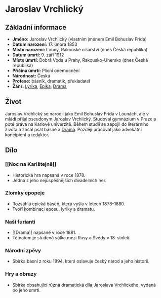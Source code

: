 # Jaroslav Vrchlický

## Základní informace

- **Jméno:** Jaroslav Vrchlický (vlastním jménem Emil Bohuslav Frída)
- **Datum narození:** 17. února 1853
- **Místo narození:** Louny, Rakouské císařství (dnes Česká republika)
- **Datum úmrtí:** 9. září 1912
- **Místo úmrtí:** Dobrá Voda u Prahy, Rakousko-Uhersko (dnes Česká republika)
- **Příčina úmrtí:** Plicní onemocnění
- **Národnost:** Česká
- **Profese:** básník, dramatik, překladatel
- **Žánr:** [Lyrika](Lyrika.md), [Epika](Epika.md), [Drama](Drama.md)

## Život

Jaroslav Vrchlický se narodil jako Emil Bohuslav Frída v Lounách, ale v mládí přijal pseudonym Jaroslav Vrchlický. Studoval gymnázium v Praze a poté práva na Karlově univerzitě. Během studií se zapojil do literárního života a začal psát básně a [Drama](Drama.md). Později pracoval jako advokátní koncipient a redaktor.

## Dílo

### [[Noc na Karlštejně]]

- Historická hra napsaná v roce 1878.
- Jedna z jeho nejúspěšnějších divadelních her.

### Zlomky epopeje

- Rozsáhlá epická báseň, která vyšla v letech 1878–1880.
- Tvoří kombinaci eposu, lyriky a dramatu.

### Naši furianti

- [[Drama]] napsané v roce 1881.
- Tématem je studená válka mezi Rusy a Švédy v 18. století.

### Národní zpěvy

- Sbírka básní z roku 1894, která oslavuje český národ a jeho historii.

### Hry a obrazy

- Sbírka obsahující různá dramatická díla Jaroslava Vrchlického, vydaná po jeho smrti.
